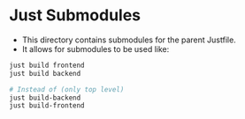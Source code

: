 # Just Submodules

- This directory contains submodules for the parent Justfile.
- It allows for submodules to be used like:

```bash
just build frontend
just build backend

# Instead of (only top level)
just build-backend
just build-frontend
```
